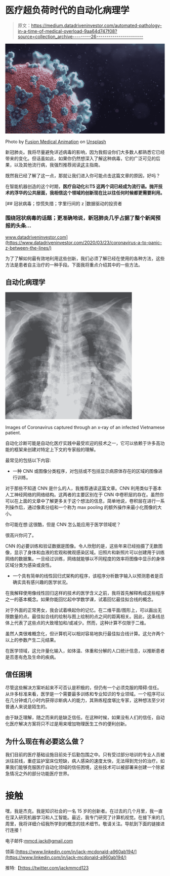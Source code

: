 # 医疗超负荷时代的自动化病理学

> 原文：<https://medium.datadriveninvestor.com/automated-pathology-in-a-time-of-medical-overload-9aa64d747f08?source=collection_archive---------26----------------------->

![](img/a24813440ffdb49ec40e55e436168e5c.png)

Photo by [Fusion Medical Animation](https://unsplash.com/@fusion_medical_animation?utm_source=medium&utm_medium=referral) on [Unsplash](https://unsplash.com?utm_source=medium&utm_medium=referral)

新冠肺炎。我将尽量避免详述病毒的影响，因为我假设你们大多数人都熟悉它已经带来的变化。但话虽如此，如果你仍然想深入了解这种病毒，它的广泛可见的后果，以及其他流行病，我强烈推荐阅读[这](https://medium.com/@theksociety/a-covid-19-master-guide-9fad9a96f1c2)主指南。

既然我已经了解了这一点，那就让我们进入你可能点击这篇文章的原因，好吗？

在智能机器创造的这个时期，**医疗自动化**和**T5 这两个词已经成为流行语。抛开技术的浮华的公共层面，我相信这个领域的创新现在比以往任何时候都更需要利用。**

[](https://www.datadriveninvestor.com/2020/03/23/coronavirus-a-to-panic-z-between-the-lines/) [## 冠状病毒；惊慌失措；字里行间的 z |数据驱动的投资者

### 围绕冠状病毒的话题；更准确地说，新冠肺炎几乎占据了整个新闻预报的头条…

www.datadriveninvestor.com](https://www.datadriveninvestor.com/2020/03/23/coronavirus-a-to-panic-z-between-the-lines/) 

为了了解如何最有效地利用这些创新，我们必须了解已经在使用的各种方法，这些方法是患者自主治疗的一种手段。下面我将重点介绍其中的一些方法。

## 自动化病理学

![](img/0b50c07339b0f650facb5c6ac87865a0.png)

Images of Coronavirus captured through an x-ray of an infected Vietnamese patient.

自动化诊断可能是自动化医疗实践中最受欢迎的技术之一，它可以依赖于许多高功能的框架来创建对特定上下文的专家般的理解。

最常见的包括以下内容:

*   一种 CNN 或图像分类程序，对包括或不包括显示病原体存在的区域的图像进行训练。

对于那些不知道 CNN 是什么的人，我推荐通读这篇文章。CNN 利用类似于基本人工神经网络的网络结构。这两者的主要区别在于 CNN 中卷积层的存在。虽然你可以在上面的文章中了解更多关于这个想法的信息，简单地说，卷积层在进行一系列操作后，通过像素分组和一个称为 max pooling 的额外操作来最小化图像的大小。

你可能在想:这很酷，但是 CNN 怎么能应用于医学领域呢？

很高兴你问了。

CNN 的必要训练和验证数据是图像。令人欣慰的是，这些年来已经拍摄了无数图像，显示了身体和血液的宏观和微观感染区域。旧照片和新照片可以创建用于训练网络的数据集。一旦经过训练，网络就能够以不同程度的效率将图像中显示的身体区域分类为感染或良性。

*   一个具有简单的线性回归式架构的程序，该程序分析数字输入以预测患者是否确实具有感兴趣的医学状况。

在我解释使用像线性回归这样的技术的医学含义之前，我将首先解释构成这些程序之一的基本概念。如果你能回忆起中学数学课，试着回忆最佳拟合线的概念。

对于外面的正常男女，我会试着唤起你的记忆。在二维平面/图形上，可以画出无限数量的点。最佳拟合线的绘制与图上绘制的点之间的距离相关。因此，这条线总体上代表了这些点的大致增加和/或减少。然而，这种计算不仅限于二维。

虽然人类很难概念化，但计算机可以相对容易地执行最佳拟合线计算。这允许两个以上的参数产生二元结果。

在医学领域，这允许量化输入，如体温、体重和分解的人口统计信息，以推断患者是否患有危及生命的疾病。

## 信任困境

尽管这些解决方案听起来不可否认是积极的，但仍有一个必须克服的障碍:信任。从许多标准来看，医学是一个需要最多训练和专业知识的专业领域。一个程序可以在几分钟或几小时内获得诊断病人的能力，其熟练程度堪比专家，这种想法至少对普通人来说是陌生的。

由于缺乏理解，随之而来的是缺乏信任。在这种时候，如果没有人们的信任，自动化医疗解决方案将只不过是用来增加物理医生工作的便利创新。

## 为什么现在有必要这么做？

我们目前的医疗基础设施目前处于后勤包围之中。只有受过部分培训的专业人员被派往前线，重症监护室床位短缺，病人感染的速度太快，无法得到充分的治疗。如果我们能够克服医疗自动化领域的信任困境，这些技术可以被部署来创建一个除紧急情况之外的部分功能医疗世界。

# 接触

嘿，我是杰克。我是知识社会的一名 15 岁的创新者。在过去的几个月里，我一直在深入研究机器学习和人工智能。最近，我专门研究了计算机视觉。在接下来的几周里，我将详细介绍我所学到的概念的技术细节。敬请关注。导航到下面的链接进行连接！

电子邮件:mmcd.jack@gmail.com

领英:[https://www.linkedin.com/in/jack-mcdonald-a960ab194/](https://www.linkedin.com/in/jack-mcdonald-a960ab194/)

推特:【https://twitter.com/jackmmcd123 